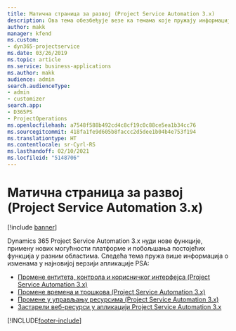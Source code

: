 ```yaml
---
title: Матична страница за развој (Project Service Automation 3.x)
description: Ова тема обезбеђује везе ка темама које пружају информације о развоју апликације Dynamics 365 Project Service Automation (PSA) верзије 3. x.
author: makk
manager: kfend
ms.custom:
- dyn365-projectservice
ms.date: 03/26/2019
ms.topic: article
ms.service: business-applications
ms.author: makk
audience: admin
search.audienceType:
- admin
- customizer
search.app:
- D365PS
- ProjectOperations
ms.openlocfilehash: a7548f588b492cd4c8cf19c0c88ce5ea1b34cc76
ms.sourcegitcommit: 418fa1fe9d605b8faccc2d5dee1b04b4e753f194
ms.translationtype: HT
ms.contentlocale: sr-Cyrl-RS
ms.lasthandoff: 02/10/2021
ms.locfileid: "5148706"
---
```

# <a name="development-home-page-project-service-automation-3x"></a>Матична страница за развој (Project Service Automation 3.x)

[!include [banner](../../includes/psa-now-project-operations.md)]

Dynamics 365 Project Service Automation 3.x нуди нове функције, примену нових могућности платформе и побољшања постојећих функција у разним областима. Следећа тема пружа више информација о изменама у најновијој верзији апликације PSA:

- [Промене ентитета, контрола и корисничког интерфејса (Project Service Automation 3.x)](../developer-guides/entity-changes-v3.x.md)
- [Промене времена и трошкова (Project Service Automation 3.x)](../developer-guides/time-expense-changes-v3.x.md)
- [Промене у управљању ресурсима (Project Service Automation 3.x)](../developer-guides/resource-management-changes-v3.x.md)
- [Застарели веб-ресурси у апликацији Project Service Automation 3.x](../developer-guides/web-resources-deprecated-v3.x.md)


[!INCLUDE[footer-include](../../includes/footer-banner.md)]
